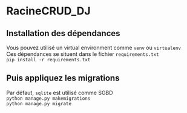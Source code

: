# RacineCRUD_DJ
## Installation des dépendances  
Vous pouvez utilisé un virtual environment comme `venv` ou `virtualenv`  
Ces dépendances se situent dans le fichier `requirements.txt`  
`pip install -r requirements.txt`  
## Puis appliquez les migrations
Par défaut, `sqlite` est utilisé comme SGBD  
`python manage.py makemigrations`  
`python manage.py migrate`
